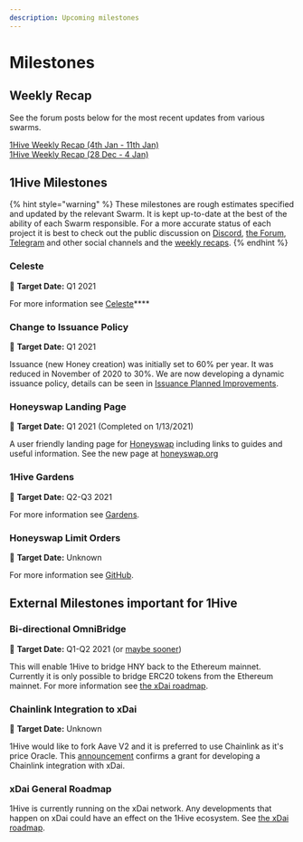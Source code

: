 ```yaml
---
description: Upcoming milestones
---
```


# Milestones

## Weekly Recap

See the forum posts below for the most recent updates from various swarms.

[1Hive Weekly Recap \(4th Jan - 11th Jan\)](https://forum.1hive.org/t/1hive-weekly-recap-cw-53-4th-jan-11th-jan/1815)   
[1Hive Weekly Recap \(28 Dec - 4 Jan\)](https://forum.1hive.org/t/1hive-weekly-recap-cw-52-28-dec-4-jan/1765)   


## 1Hive Milestones

{% hint style="warning" %}
These milestones are rough estimates specified and updated by the relevant Swarm. It is kept up-to-date at the best of the ability of each Swarm responsible. For a more accurate status of each project it is best to check out the public discussion on [Discord](https://discord.com/invite/P4rRDUKTAU), [the Forum](https://forum.1hive.org/), [Telegram](https://t.me/honeyswapDEX) and other social channels and the [weekly recaps](milestones.md#weekly-recap).
{% endhint %}

### **Celeste**

🎯 **Target Date:** Q1 2021

For more information see [Celeste](celeste/)\*\*\*\*

### **Change to Issuance Policy**

🎯 **Target Date:** Q1 2021

Issuance \(new Honey creation\) was initially set to 60% per year. It was reduced in November of 2020 to 30%. We are now developing a dynamic issuance policy, details can be seen in [Issuance Planned Improvements](honey/planned-improvements.md#dynamic-issuance-policy).

### **Honeyswap Landing Page**

🎯 **Target Date:** Q1 2021 \(Completed on 1/13/2021\)

A user friendly landing page for [Honeyswap](honeyswap/) including links to guides and useful information. See the new page at [honeyswap.org](https://honeyswap.org/#/swap)

### 1Hive Gardens

🎯 **Target Date:** Q2-Q3 2021

For more information see [Gardens](gardens.md).

### **Honeyswap Limit Orders**

🎯 **Target Date:** Unknown

For more information see [GitHub](https://github.com/1Hive/honeyswap-limit-order-contracts).

## External Milestones important for 1Hive

### **Bi-directional** OmniBridge

🎯 **Target Date:** Q1-Q2 2021 \(or [maybe sooner](https://forum.1hive.org/t/easy-hny-xdai-mainnet-bridge-idea/1436/12)\)

This will enable 1Hive to bridge HNY back to the Ethereum mainnet. Currently it is only possible to bridge ERC20 tokens from the Ethereum mainnet. For more information see [the xDai roadmap](https://www.xdaichain.com/about-xdai/roadmap#omnibridge-phase-2).

### Chainlink Integration to xDai

🎯 **Target Date:** Unknown

1Hive would like to fork Aave V2 and it is preferred to use Chainlink as it's price Oracle. This [announcement](https://blog.chain.link/protofire-receives-a-chainlink-community-grant-for-an-integration-with-xdai/) confirms a grant for developing a Chainlink integration with xDai.

### xDai General Roadmap

1Hive is currently running on the xDai network. Any developments that happen on xDai could have an effect on the 1Hive ecosystem. See [the xDai roadmap](https://www.xdaichain.com/about-xdai/roadmap).

